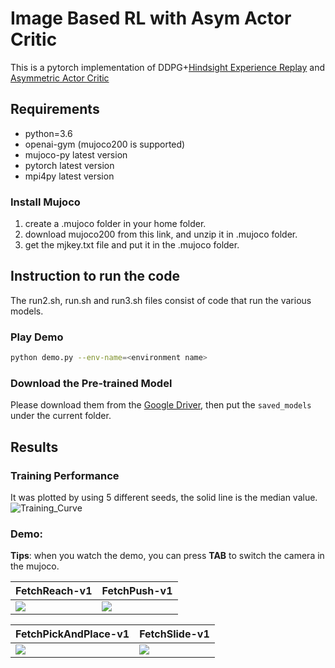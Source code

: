 # Image Based RL with Asym Actor Critic
This is a pytorch implementation of DDPG+[Hindsight Experience Replay](https://arxiv.org/abs/1707.01495) and [Asymmetric Actor Critic](https://arxiv.org/abs/1710.06542)


## Requirements
- python=3.6
- openai-gym (mujoco200 is supported)
- mujoco-py latest version
- pytorch latest version
- mpi4py latest version


### Install Mujoco

1. create a .mujoco folder in your home folder.
2. download mujoco200 from this link, and unzip it in .mujoco folder.
3. get the mjkey.txt file and put it in the .mujoco folder.

## Instruction to run the code
The run2.sh, run.sh and run3.sh files consist of code that run the various models.

### Play Demo
```bash
python demo.py --env-name=<environment name>
```
### Download the Pre-trained Model
Please download them from the [Google Driver](https://drive.google.com/open?id=1dNzIpIcL4x1im8dJcUyNO30m_lhzO9K4), then put the `saved_models` under the current folder.

## Results
### Training Performance
It was plotted by using 5 different seeds, the solid line is the median value. 
![Training_Curve](figures/results.png)
### Demo:
**Tips**: when you watch the demo, you can press **TAB** to switch the camera in the mujoco.  

FetchReach-v1| FetchPush-v1
-----------------------|-----------------------|
![](figures/reach.gif)| ![](figures/push.gif)

FetchPickAndPlace-v1| FetchSlide-v1
-----------------------|-----------------------|
![](figures/pick.gif)| ![](figures/slide.gif)
